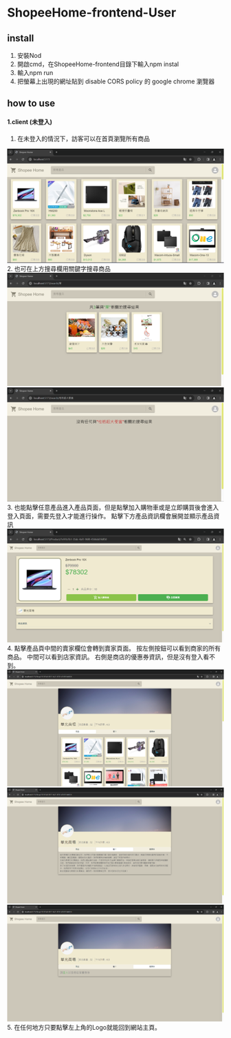 # ShopeeHome-frontend-User

## install

 1. 安裝Nod
 2. 開啟cmd，在ShopeeHome-frontend目錄下輸入npm instal
 3. 輸入npm run
 4. 把螢幕上出現的網址貼到 disable CORS policy 的 google chrome 瀏覽器 

## how to use

#### 1.client (未登入)
   1. 在未登入的情況下，訪客可以在首頁瀏覽所有商品
   <img src='./README_image/client_HomePage.png'/>
   2. 也可在上方搜尋欄用關鍵字搜尋商品 
   <img src='./README_image/client_search_success.png'/>
   <img src='./README_image/client_search_fail.png'/>
   3. 也能點擊任意產品進入產品頁面，但是點擊加入購物車或是立即購買後會進入登入頁面，需要先登入才能進行操作。
      點擊下方產品資訊欄會展開並顯示產品資訊
   <img src='./README_image/client_productPage.png' />
   4. 點擊產品頁中間的賣家欄位會轉到賣家頁面。
      按左側按鈕可以看到商家的所有商品。
      中間可以看到店家資訊。
      右側是商店的優惠券資訊，但是沒有登入看不到。
      <img src='./README_image/client_shopPage_product.png'/>
      <img src='./README_image/client_shopPage_description.png'/>
      <img src='./README_image/client_shopPage_coupon.png'/>
   5. 在任何地方只要點擊左上角的Logo就能回到網站主頁。






